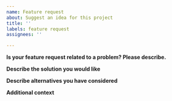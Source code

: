 ```yaml
---
name: Feature request
about: Suggest an idea for this project
title: ''
labels: feature request
assignees: ''

---
```


**Is your feature request related to a problem? Please describe.**
<!-- A clear and concise description of what the problem is. For example, I am trying to find the biggest component in the graph. [...] -->

**Describe the solution you would like**
<!-- A clear and concise description of what you want to happen.
For example, which algorithm solves your problem? -->

**Describe alternatives you have considered**
<!-- A clear and concise description of any alternative solutions or features you've considered. -->

**Additional context**
<!-- Add any other context, papers, links, previous posts in the community forum or screenshots about the feature request here. -->
